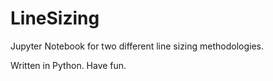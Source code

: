 # LineSizing
Jupyter Notebook for two different line sizing methodologies.

Written in Python. Have fun.
